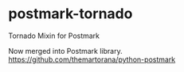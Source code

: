 # postmark-tornado
Tornado Mixin for Postmark

Now merged into Postmark library. 
https://github.com/themartorana/python-postmark
